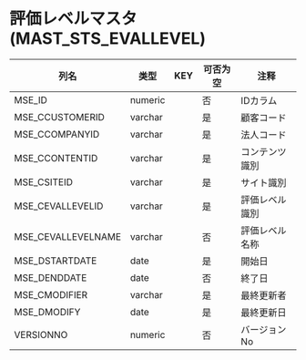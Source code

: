 # 評価レベルマスタ(MAST_STS_EVALLEVEL)
| 列名   | 类型   | KEY  | 可否为空 | 注释   |
| ---- | ---- | ---- | ---- | ---- |
|MSE_ID|numeric||否|IDカラム|
|MSE_CCUSTOMERID|varchar||是|顧客コード  |
|MSE_CCOMPANYID|varchar||是|法人コード  |
|MSE_CCONTENTID|varchar||是|コンテンツ識別  |
|MSE_CSITEID|varchar||是|サイト識別  |
|MSE_CEVALLEVELID|varchar||是|評価レベル識別  |
|MSE_CEVALLEVELNAME|varchar||否|評価レベル名称  |
|MSE_DSTARTDATE|date||是|開始日  |
|MSE_DENDDATE|date||否|終了日  |
|MSE_CMODIFIER|varchar||是|最終更新者  |
|MSE_DMODIFY|date||是|最終更新日  |
|VERSIONNO|numeric||否|バージョンNo|
